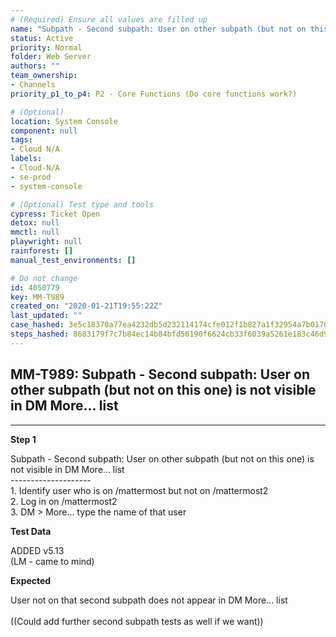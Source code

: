```yaml
---
# (Required) Ensure all values are filled up
name: "Subpath - Second subpath: User on other subpath (but not on this one) is not visible in DM More... list"
status: Active
priority: Normal
folder: Web Server
authors: ""
team_ownership: 
- Channels
priority_p1_to_p4: P2 - Core Functions (Do core functions work?)

# (Optional)
location: System Console
component: null
tags: 
- Cloud N/A
labels: 
- Cloud-N/A
- se-prod
- system-console

# (Optional) Test type and tools
cypress: Ticket Open
detox: null
mmctl: null
playwright: null
rainforest: []
manual_test_environments: []

# Do not change
id: 4050779
key: MM-T989
created_on: "2020-01-21T19:55:22Z"
last_updated: ""
case_hashed: 3e5c18370a77ea4232db5d232114174cfe012f1b827a1f32954a7b01704a1dfb265dab357eae39b0e50a5fbd634fc2de
steps_hashed: 8683179f7c7b84ec14b84bfd56190f6624cb33f6039a5261e183c46d92b351e06694dd928e59520a029a4154806260cc
---
```


<!-- (Auto-generated) Based on frontmatter's "key" and "name" -->

## MM-T989: Subpath - Second subpath: User on other subpath (but not on this one) is not visible in DM More... list

---

**Step 1**

Subpath - Second subpath: User on other subpath (but not on this one) is not visible in DM More... list\
\--------------------\
1\. Identify user who is on /mattermost but not on /mattermost2\
2\. Log in on /mattermost2\
3\. DM > More... type the name of that user

**Test Data**

ADDED v5.13\
(LM - came to mind)

**Expected**

User not on that second subpath does not appear in DM More... list\
\
((Could add further second subpath tests as well if we want))
